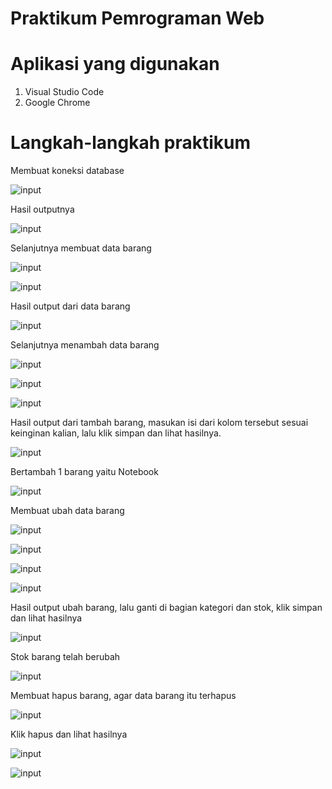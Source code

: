 # Praktikum Pemrograman Web

# Aplikasi yang digunakan
1. Visual Studio Code
2. Google Chrome

# Langkah-langkah praktikum

Membuat koneksi database





![input](https://github.com/ikmalriyan21/Lab8Web/blob/b48d67dfa52eb0dad5d9e857a1aaae6f73c30324/gambar/Codingan%20koneksi%20database.png)

Hasil outputnya





![input](https://github.com/ikmalriyan21/Lab8Web/blob/9f224afd9459f50d2354195f7b23137a856cba9d/gambar/Output%20koneksi%20database.png)

Selanjutnya membuat data barang





![input](https://github.com/ikmalriyan21/Lab8Web/blob/3d969eecd367bd63269a0d0da697b1c8b66c75d4/gambar/Codingan%20untuk%20menampilkan%20data%20barang%201.png)





![input](https://github.com/ikmalriyan21/Lab8Web/blob/87eef2e1ef066f8ef1d23bdbab77350eb70c6042/gambar/Codingan%20untuk%20menampilkan%20data%20barang%202.png)

Hasil output dari data barang





![input](https://github.com/ikmalriyan21/Lab8Web/blob/2f4fa8868c23a3184590360e255b6ff3e4857757/gambar/Output%20untuk%20menampilkan%20data%20barang.png)

Selanjutnya menambah data barang





![input](https://github.com/ikmalriyan21/Lab8Web/blob/438ae4e23dfb696b9c3d199242e2ba7bc347029f/gambar/Codingan%20untuk%20menambah%20data%201.png)





![input](https://github.com/ikmalriyan21/Lab8Web/blob/3d5e18ec87faf99b332fceafc09640a6b18b20de/gambar/Codingan%20untuk%20menambah%20data%202.png)





![input](https://github.com/ikmalriyan21/Lab8Web/blob/987be68c8883a44a3926b5d65f3d600c3c7353f5/gambar/Codingan%20untuk%20menambah%20data%203.png)

Hasil output dari tambah barang, masukan isi dari kolom tersebut sesuai keinginan kalian, lalu klik simpan dan lihat hasilnya.





![input](https://github.com/ikmalriyan21/Lab8Web/blob/9a354c4b7aa166efaf50a24dcf568f4fd70113e2/gambar/Hasil%20Output%20tambah%20barang.png)

Bertambah 1 barang yaitu Notebook





![input](https://github.com/ikmalriyan21/Lab8Web/blob/4c25af4453fd218c99e9ec31bd575fae075425e0/gambar/Hasil%20Output%20bertambah%201%20barang.png)

Membuat ubah data barang





![input](https://github.com/ikmalriyan21/Lab8Web/blob/553e9d9dbc9588d780f9d9c893c91ee00a040978/gambar/Codingan%20untuk%20mengubah%20data%201.png)





![input](https://github.com/ikmalriyan21/Lab8Web/blob/f099fd8b33eb89b9c403d22f777ecb0f9151d2fe/gambar/Codingan%20untuk%20mengubah%20data%202.png)





![input](https://github.com/ikmalriyan21/Lab8Web/blob/3edef98318972896f4a7b934d7670a05b6237bff/gambar/Codingan%20untuk%20mengubah%20data%203.png)





![input](https://github.com/ikmalriyan21/Lab8Web/blob/1e6649a7669193f53bd94a39cfd45877601ca0a2/gambar/Codingan%20untuk%20mengubah%20data%204.png)

Hasil output ubah barang, lalu ganti di bagian kategori dan stok, klik simpan dan lihat hasilnya





![input](https://github.com/ikmalriyan21/Lab8Web/blob/ce7b924582171441913aa96d17bc26784ca038ef/gambar/Output%20ubah%20barang.png)

Stok barang telah berubah





![input](https://github.com/ikmalriyan21/Lab8Web/blob/bffe6d425e8c3f1f7c897a77e0b04a615e63436b/gambar/Hasil%20stok%20barang%20telah%20berubah.png)

Membuat hapus barang, agar data barang itu terhapus





![input](https://github.com/ikmalriyan21/Lab8Web/blob/fde6c1575fc7defd36574166944e95f2df83aa17/gambar/Codingan%20untuk%20menghapus%20data.png)

Klik hapus dan lihat hasilnya





![input](https://github.com/ikmalriyan21/Lab8Web/blob/c31450c28493efac8d3244316d9b60735586dd8d/gambar/Output%20membuat%20data%20barang%20terhapus.png)





![input](https://github.com/ikmalriyan21/Lab8Web/blob/2f4fa8868c23a3184590360e255b6ff3e4857757/gambar/Output%20untuk%20menampilkan%20data%20barang.png)
